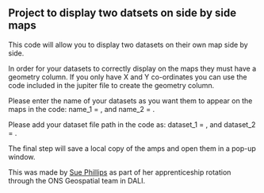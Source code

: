 ## Project to display two datsets on side by side maps

This code will allow you to display two datasets on their own map side by side.

In order for your datasets to correctly display on the maps they must have a geometry column. 
If you only have X and Y co-ordinates you can use the code included in the jupiter file to create the geometry column.

Please enter the name of your datasets as you want them to appear on the maps in the code: name_1 = , and name_2 = .

Please add your dataset file path in the code as: dataset_1 = , and dataset_2 = .

The final step will save a local copy of the amps and open them in a pop-up window.

This was made by [Sue Phillips](mailto:sue.phillips@ons.gov.uk) as part of her apprenticeship rotation through the ONS Geospatial team in DALI.